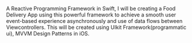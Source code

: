 A Reactive Programming Framework in Swift, I will be creating a Food Delivery App using this powerful framework to achieve a smooth user event-based experience asynchronously and use of data flows between Viewcontrollers. This will be created using UIkit Framework(programmatic ui), MVVM Design Patterns in iOS.